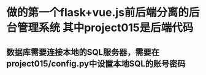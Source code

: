 # 做的第一个flask+vue.js前后端分离的后台管理系统 其中project015是后端代码
## 数据库需要连接本地的SQL服务器，需要在project015/config.py中设置本地SQL的账号密码
